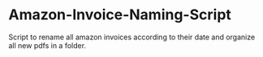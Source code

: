 # Amazon-Invoice-Naming-Script
Script to rename all amazon invoices according to their date and organize all new pdfs in a folder. 
